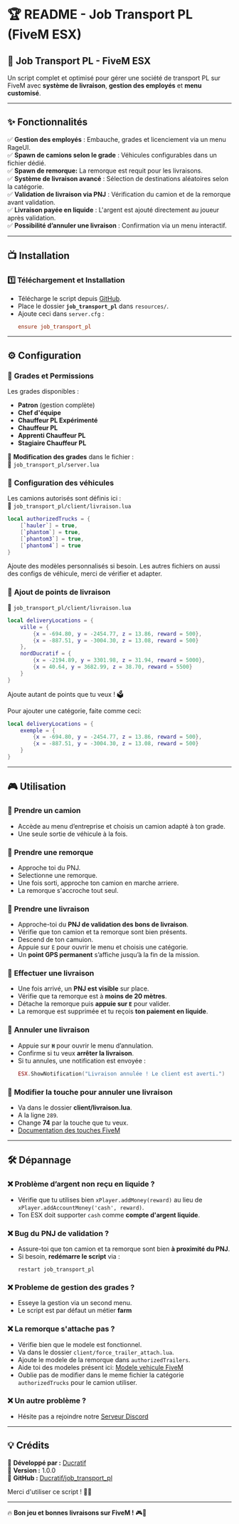 # 🏆 **README - Job Transport PL (FiveM ESX)**  

## 🚚 Job Transport PL - FiveM ESX  
Un script complet et optimisé pour gérer une société de transport PL sur FiveM avec **système de livraison**, **gestion des employés** et **menu customisé**.  

---

## ✨ **Fonctionnalités**  

✅ **Gestion des employés** : Embauche, grades et licenciement via un menu RageUI.  
✅ **Spawn de camions selon le grade** : Véhicules configurables dans un fichier dédié.  
✅ **Spawn de remorque:** La remorque est requit pour les livraisons.  
✅ **Système de livraison avancé** : Sélection de destinations aléatoires selon la catégorie.  
✅ **Validation de livraison via PNJ** : Vérification du camion et de la remorque avant validation.  
✅ **Livraison payée en liquide** : L'argent est ajouté directement au joueur après validation.  
✅ **Possibilité d’annuler une livraison** : Confirmation via un menu interactif.  

---

## 📺 **Installation**  

### 1️⃣ **Téléchargement et Installation**  
- Télécharge le script depuis [GitHub](https://github.com/Ducratif/job_transport_pl/edit/main/README.md).  
- Place le dossier **`job_transport_pl`** dans `resources/`.  
- Ajoute ceci dans `server.cfg` :  
  ```ini
  ensure job_transport_pl
  ```

---

## ⚙️ **Configuration**  

### 🔹 **Grades et Permissions**  
Les grades disponibles :  
- **Patron** (gestion complète)  
- **Chef d'équipe**  
- **Chauffeur PL Expérimenté**  
- **Chauffeur PL**  
- **Apprenti Chauffeur PL**  
- **Stagiaire Chauffeur PL**  

📌 **Modification des grades** dans le fichier :  
💽 `job_transport_pl/server.lua`  

### 🔹 **Configuration des véhicules**  
Les camions autorisés sont définis ici :  
💽 `job_transport_pl/client/livraison.lua`  
```lua
local authorizedTrucks = {
    [`hauler`] = true,
    [`phantom`] = true,
    [`phantom3`] = true,
    [`phantom4`] = true
}
```
Ajoute des modèles personnalisés si besoin.
Les autres fichiers on aussi des configs de véhicule, merci de vérifier et adapter.

### 🔹 **Ajout de points de livraison**  
💽 `job_transport_pl/client/livraison.lua`  
```lua
local deliveryLocations = {
    ville = {
        {x = -694.80, y = -2454.77, z = 13.86, reward = 500},
        {x = -887.51, y = -3004.30, z = 13.08, reward = 500}
    },
    nordDucratif = {
        {x = -2194.89, y = 3301.98, z = 31.94, reward = 5000},
        {x = 40.64, y = 3682.99, z = 38.70, reward = 5500}
    }
}
```
Ajoute autant de points que tu veux ! 🗳️

Pour ajouter une catégorie, faite comme ceci:
```lua
local deliveryLocations = {
    exemple = {
        {x = -694.80, y = -2454.77, z = 13.86, reward = 500},
        {x = -887.51, y = -3004.30, z = 13.08, reward = 500}
    }
}
```

---

## 🎮 **Utilisation**  

### 📌 **Prendre un camion**  
- Accède au menu d’entreprise et choisis un camion adapté à ton grade.  
- Une seule sortie de véhicule à la fois.  

### 📌 **Prendre une remorque**  
- Approche toi du PNJ.
- Selectionne une remorque.
- Une fois sorti, approche ton camion en marche arriere.
- La remorque s'accroche tout seul.

### 📌 **Prendre une livraison**  
- Approche-toi du **PNJ de validation des bons de livraison**.  
- Vérifie que ton camion et ta remorque sont bien présents.
- Descend de ton camuion.
- Appuie sur `E` pour ouvrir le menu et choisis une catégorie.  
- Un **point GPS permanent** s’affiche jusqu’à la fin de la mission.  

### 📌 **Effectuer une livraison**  
- Une fois arrivé, un **PNJ est visible** sur place.  
- Vérifie que ta remorque est à **moins de 20 mètres**.  
- Détache la remorque puis **appuie sur `E`** pour valider.  
- La remorque est supprimée et tu reçois **ton paiement en liquide**.  

### 📌 **Annuler une livraison**  
- Appuie sur **`H`** pour ouvrir le menu d’annulation.  
- Confirme si tu veux **arrêter la livraison**.  
- Si tu annules, une notification est envoyée :  
  ```lua
  ESX.ShowNotification("Livraison annulée ! Le client est averti.")
  ```

### 📌 **Modifier la touche pour annuler une livraison**
- Va dans le dossier **client/livraison.lua**.
- A la ligne `289`.
- Change **74** par la touche que tu veux.
- [Documentation des touches FiveM](https://docs.fivem.net/docs/game-references/controls/)

---

## 🛠️ **Dépannage**  

### ❌ **Problème d’argent non reçu en liquide ?**  
- Vérifie que tu utilises bien `xPlayer.addMoney(reward)` au lieu de `xPlayer.addAccountMoney('cash', reward)`.  
- Ton ESX doit supporter `cash` comme **compte d'argent liquide**.  

### ❌ **Bug du PNJ de validation ?**  
- Assure-toi que ton camion et ta remorque sont bien **à proximité du PNJ**.  
- Si besoin, **redémarre le script** via :  
  ```
  restart job_transport_pl
  ```
  
### ❌ **Probleme de gestion des grades ?**
- Esseye la gestion via un second menu.
- Le script est par défaut un métier **farm**

### ❌ **La remorque s'attache pas ?** 
- Vérifie bien que le modele est fonctionnel.
- Va dans le dossier `client/force_trailer_attach.lua`.
- Ajoute le modele de la remorque dans `authorizedTrailers`.
- Aide toi des modeles présent ici: [Modele vehicule FiveM](https://docs.fivem.net/docs/game-references/vehicle-references/vehicle-models/)
- Oublie pas de modifier dans le meme fichier la catégorie `authorizedTrucks` pour le camion utiliser.

### ❌ **Un autre problème ?**
- Hésite pas a rejoindre notre [Serveur Discord](https://discord.gg/c8YB6RRCuq)

---

## 💡 **Crédits**  

👤 **Développé par :** [Ducratif](https://github.com/ducratif)  
📌 **Version :** 1.0.0  
🔗 **GitHub :** [Ducratif/job_transport_pl]([https://github.com/tonrepo](https://github.com/Ducratif/job_transport_pl))  

Merci d'utiliser ce script ! 🚛💨  

---

🔥 **Bon jeu et bonnes livraisons sur FiveM !** 🎮🚚


